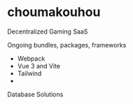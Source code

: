 # choumakouhou
Decentralized Gaming SaaS


Ongoing bundles, packages, frameworks
 - Webpack
 - Vue 3 and Vite
 - Tailwind
 - 


Database Solutions

